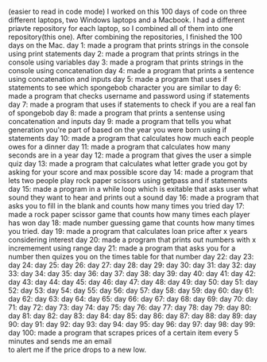 (easier to read in code mode)
I worked on this 100 days of code on three different laptops, two Windows laptops and a Macbook.
I had a different priavte repository for each laptop, so I combined all of them into one repository(this one).
After combining the repositories, I finished the 100 days on the Mac.
day 1: made a program that prints strings in the console using print statements
day 2: made a program that prints strings in the console using variables
day 3: made a program that prints strings in the console using concatenation
day 4: made a program that prints a sentence using concatenation and inputs
day 5: made a program that uses if statements to see which spongebob character you are similar to
day 6: made a program that checks username and password using if statements
day 7: made a program that uses if statements to check if you are a real fan of spongebob
day 8: made a program that prints a sentense using concatenation and inputs
day 9: made a program that tells you what generation you're part of based on the year you
       were born using if statements
day 10: made a program that calculates how much each people owes for a dinner
day 11: made a program that calculates how many seconds are in a year
day 12: made a program that gives the user a simple quiz
day 13: made a program that calculates what letter grade you got by asking for your score and max
        possible score
day 14: made a program that lets two people play rock paper scissors using getpass and if statements
day 15: made a program in a while loop which is exitable that asks user what sound they want to hear
        and prints out a sound
day 16: made a program that asks you to fill in the blank and counts how many times you tried
day 17: made a rock paper scissor game that counts how many times each player has won
day 18: made number guessing game that counts how many times you tried.
day 19: made a program that calculates loan price after x years considering interest 
day 20: made a program that prints out numbers with x incremement using range 
day 21: made a program that asks you for a number then quizes you on the times table for that number
day 22:
day 23: 
day 24:
day 25:
day 26:
day 27: 
day 28:
day 29:
day 30: 
day 31:
day 32:
day 33: 
day 34:
day 35:
day 36:
day 37: 
day 38:
day 39:
day 40: 
day 41:
day 42:
day 43: 
day 44:
day 45:
day 46:
day 47: 
day 48:
day 49:
day 50: 
day 51:
day 52:
day 53: 
day 54:
day 55:
day 56:
day 57: 
day 58:
day 59:
day 60: 
day 61:
day 62:
day 63: 
day 64:
day 65:
day 66:
day 67: 
day 68:
day 69:
day 70: 
day 71:
day 72:
day 73: 
day 74:
day 75:
day 76:
day 77: 
day 78:
day 79:
day 80: 
day 81:
day 82:
day 83: 
day 84:
day 85:
day 86:
day 87: 
day 88:
day 89:
day 90: 
day 91:
day 92:
day 93: 
day 94:
day 95:
day 96:
day 97: 
day 98:
day 99:
day 100: made a program that scrapes prices of a certain item every 5 minutes and sends me an email  
         to alert me if the price drops to a new low.

